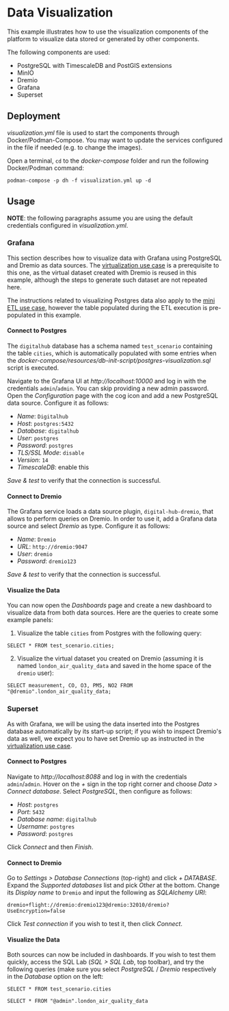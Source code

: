 # Data Visualization

This example illustrates how to use the visualization components of the platform to visualize data stored or generated by other components.

The following components are used:

- PostgreSQL with TimescaleDB and PostGIS extensions
- MinIO
- Dremio
- Grafana
- Superset

## Deployment

*visualization.yml* file is used to start the components through Docker/Podman-Compose. You may want to update the services configured in the file if needed (e.g. to change the images).

Open a terminal, `cd` to the *docker-compose* folder and run the following Docker/Podman command:

```shell
podman-compose -p dh -f visualization.yml up -d
```

## Usage

**NOTE**: the following paragraphs assume you are using the default credentials configured in *visualization.yml*.

### Grafana

This section describes how to visualize data with Grafana using PostgreSQL and Dremio as data sources. The [virtualization use case](https://github.com/scc-digitalhub/digitalhub/blob/main/docs/expose_and_virtualize.md) is a prerequisite to this one, as the virtual dataset created with Dremio is reused in this example, although the steps to generate such dataset are not repeated here.

The instructions related to visualizing Postgres data also apply to the [mini ETL use case](https://github.com/scc-digitalhub/digitalhub/blob/main/docs/mini_ETL.md), however the table populated during the ETL execution is pre-populated in this example.

#### Connect to Postgres

The `digitalhub` database has a schema named `test_scenario` containing the table `cities`, which is automatically populated with some entries when the *docker-compose/resources/db-init-script/postgres-visualization.sql* script is executed.

Navigate to the Grafana UI at *http://localhost:10000* and log in with the credentials `admin`/`admin`. You can skip providing a new admin password. Open the *Configuration* page with the cog icon and add a new PostgreSQL data source. Configure it as follows:

- *Name*: `Digitalhub`
- *Host*: `postgres:5432`
- *Database*: `digitalhub`
- *User*: `postgres`
- *Password*: `postgres`
- *TLS/SSL Mode*: `disable`
- *Version*: `14`
- *TimescaleDB*: enable this

*Save & test* to verify that the connection is successful.

#### Connect to Dremio

The Grafana service loads a data source plugin, `digital-hub-dremio`, that allows to perform queries on Dremio. In order to use it, add a Grafana data source and select *Dremio* as type. Configure it as follows:

- *Name*: `Dremio`
- *URL*: `http://dremio:9047`
- *User*: `dremio`
- *Password*: `dremio123`

*Save & test* to verify that the connection is successful.

#### Visualize the Data

You can now open the *Dashboards* page and create a new dashboard to visualize data from both data sources. Here are the queries to create some example panels:

1. Visualize the table `cities` from Postgres with the following query:

```
SELECT * FROM test_scenario.cities;
```

2. Visualize the virtual dataset you created on Dremio (assuming it is named `london_air_quality_data` and saved in the home space of the `dremio` user):

```
SELECT measurement, CO, O3, PM5, NO2 FROM "@dremio".london_air_quality_data;
```

### Superset

As with Grafana, we will be using the data inserted into the Postgres database automatically by its start-up script; if you wish to inspect Dremio's data as well, we expect you to have set Dremio up as instructed in the [virtualization use case](https://github.com/scc-digitalhub/digitalhub/blob/main/docs/expose_and_virtualize.md).

#### Connect to Postgres

Navigate to *http://localhost:8088* and log in with the credentials `admin`/`admin`. Hover on the *+* sign in the top right corner and choose *Data > Connect database*. Select *PostgreSQL*, then configure as follows:

- *Host*: `postgres`
- *Port*: `5432`
- *Database name*: `digitalhub`
- *Username*: `postgres`
- *Password*: `postgres`

Click *Connect* and then *Finish*.

#### Connect to Dremio
Go to *Settings > Database Connections* (top-right) and click *+ DATABASE*. Expand the *Supported databases* list and pick *Other* at the bottom. Change its *Display name* to `Dremio` and input the following as *SQLAlchemy URI*:
```
dremio+flight://dremio:dremio123@dremio:32010/dremio?UseEncryption=false
```
Click *Test connection* if you wish to test it, then click *Connect*.

#### Visualize the Data
Both sources can now be included in dashboards. If you wish to test them quickly, access the SQL Lab (*SQL > SQL Lab*, top toolbar), and try the following queries (make sure you select *PostgreSQL* / *Dremio* respectively in the *Database* option on the left:

```
SELECT * FROM test_scenario.cities
```

```
SELECT * FROM "@admin".london_air_quality_data
```
